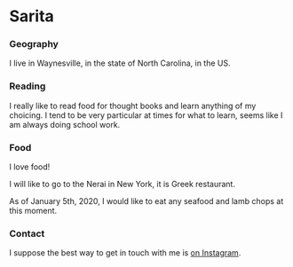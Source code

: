 # Sarita

### Geography

I live in Waynesville, in the state of North Carolina, in the US. 

### Reading

I really like to read food for thought books and learn anything of my choicing. 
I tend to be very particular at times for what to learn, seems like I am always 
doing school work.

### Food

I love food!

I will like to go to the Nerai in New York, it is Greek restaurant. 

As of January 5th, 2020, I would like to eat any seafood and lamb chops at this moment.

### Contact

I suppose the best way to get in touch with me is [on Instagram](https://www.instagram.com/ssaranator/). 
